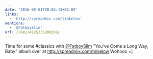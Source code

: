 ```yaml
---
date: '2016-08-01T20:03:43+02:00'
links:
  - 'http://spreadmix.com/tinkelow'
mentions:
  - '@FatboySlim'
url: /760174185335390208/
---
```

Time for some #classics with [@FatboySlim](https://twitter.com/@FatboySlim) "You've Come a Long Way, Baby" album over at http://spreadmix.com/tinkelow Wohooo =]
